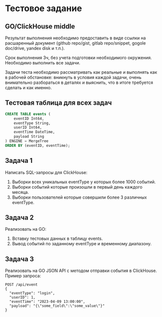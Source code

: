 # Тестовое задание 

## GO/ClickHouse middle

Результат выполнения необходимо предоставить в виде ссылки на расшаренный документ (github repo/gist, gitlab repo/snippet, gogole doc/drive, yandex disk и т.п.).

Срок выполнения 3ч, без учета подготовки необходимого окружения. Необходимо выполнить все задачи.

Задачи теста необходимо рассматривать как реальные и выполнять как в рабочей обстановке: вникнуть в условия каждой задачи, очень внимательно разбораться в деталях и выяснить, что в итоге требуется сделать и как именно.

## Тестовая таблица для всех задач

```sql
CREATE TABLE events (
    eventID Int64,
    eventType String,
    userID Int64,
    eventTime DateTime,
    payload String
) ENGINE = MergeTree
ORDER BY (eventID, eventTime);
```

## Задача 1

Написать SQL-запросы для ClickHouse:

1. Выборки всех уникальных eventType у которых более 1000 событий.
2. Выборки событий которые произошли в первый день каждого месяца.
3. Выборки пользователей которые совершили более 3 различных eventType.

## Задача 2

Реализовать на GO:

1. Вставку тестовых данных в таблицу events.
2. Вывод событий по заданному eventType и временному диапазону.

## Задача 3

Реализовать на GO JSON API с методом отправки события в ClickHouse. Пример запроса:

```
POST /api/event
{
  "eventType": "login",
  "userID": 1,
  "eventTime": "2023-04-09 13:00:00",
  "payload": "{\"some_field\":\"some_value\"}"
}
```


